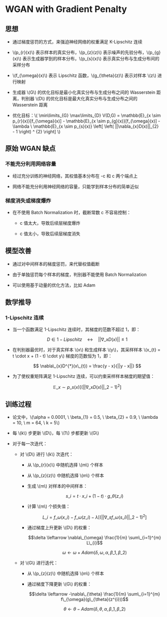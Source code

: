 <script type="text/javascript" src="http://cdn.mathjax.org/mathjax/latest/MathJax.js?config=default"></script>

# WGAN with Gradient Penalty

## 思想

- 通过梯度惩罚的方式，来强迫神经网络的权重满足 K-Lipschitz 连续

- \\(p\_{r}(x)\\) 表示样本的真实分布，\\(p\_{z}(z)\\) 表示噪声的先验分布，\\(p\_{g}(x)\\) 表示生成器学到的样本分布，\\(p\_{s}(x)\\) 表示真实分布与生成分布间的采样分布

- \\(f\_{\omega}(x)\\) 表示 Lipschitz 函数，\\(g\_{\theta}(z)\\) 表示对样本 \\(z\\) 进行映射

- 生成器 \\(G\\) 的优化目标是最小化真实分布与生成分布之间的 Wasserstein 距离，判别器 \\(D\\) 的优化目标是最大化真实分布与生成分布之间的 Wasserstein 距离

- 优化目标：\\( \min\limits\_{G} \max\limits\_{D} V(D,G) = \mathbb{E}\_{x \sim p\_{r}(x)}[f\_{\omega}(x)] - \mathbb{E}\_{x \sim p\_{g}(x)}[f\_{\omega}(x)] - \lambda \ \mathbb{E}\_{x \sim p\_{s}(x)} \left[ \left( ||\nabla\_{x}D(x)||\_{2} - 1 \right) ^ {2} \right] \\)

## 原始 WGAN 缺点

### 不能充分利用网络容量

- 经过充分训练的神经网络，其权值基本分布在 -c 和 c 两个端点上

- 网络不能充分利用神经网络的容量，只能学到样本分布的简单近似

### 梯度消失或梯度爆炸

- 在不使用 Batch Normalization 时，截断常数 c 不容易控制：

	- c 值太大，导致后续层梯度爆炸

	- c 值太小，导致后续层梯度消失

## 模型改善

- 通过对中间样本的梯度惩罚，来代替权值截断

- 由于单独惩罚每个样本的梯度，判别器不能使用 Batch Normalization

- 可以使用基于动量的优化方法，比如 Adam

## 数学推导

### 1-Lipschitz 连续

- 当一个函数满足 1-Lipschitz 连续时，其梯度的范数不超过 1，即：

	$$ D \in 1-Lipschitz \quad \leftrightarrow \quad ||\nabla\_{x}D(x)|| \leq 1 $$

- 在判别器最优时，对于真实样本 \\(x\\) 和生成样本 \\(y\\)，其采样样本 \\(x\_{t} = t \cdot x + (1 - t) \cdot y\\) 梯度的范数恒为 1，即：

	$$ \nabla\_{x}D^{*}(x\_{t}) = \frac{y - x}{||y - x||} $$

- 为了使权重矩阵满足 1-Lipschitz 连续，可以约束采样样本梯度的期望值：

	$$ \mathbb{E}\_{x \sim p\_{s}(x)} \left[ \left( ||\nabla\_{x}D(x)||\_{2} - 1 \right) ^ {2} \right] $$

## 训练过程

- 论文中，\\(\alpha = 0.0001, \ \beta\_{1} = 0.5, \ \beta\_{2} = 0.9, \ \lambda = 10, \ m = 64, \ k = 5\\)

- 每 \\(k\\) 步更新 \\(D\\)，每 \\(1\\) 步都更新 \\(G\\)

- 对于每一次迭代：

	- 对 \\(D\\) 进行 \\(k\\) 次迭代：

		- 从 \\(p\_{r}(x)\\) 中随机选择 \\(m\\) 个样本

		- 从 \\(p\_{z}(z)\\) 中随机选择 \\(m\\) 个样本

		- 生成 \\(m\\) 对样本的中间样本：

			$$s\_{i} = t \cdot x\_{i} + (1 - t) \cdot g\_{\theta}(z\_{i})$$
			
		- 计算 \\(m\\) 个损失值：

			$$L\_{i} = f\_{\omega}(x\_{i}) - f\_{\omega}(z\_{i}) - \lambda \left[ \left( ||\nabla\_{s}f\_{\omega}(s\_{i})||\_{2} - 1 \right) ^ {2} \right]$$

		- 通过梯度上升更新 \\(D\\) 的权重：

			$$\delta \leftarrow \nabla\_{\omega} \frac{1}{m} \sum\_{i=1}^{m} L\_{i}$$

			$$\omega \leftarrow \omega + Adam(\delta, \omega, \alpha, \beta\_{1}, \beta\_{2})$$

	- 对 \\(G\\) 进行迭代：

		- 从 \\(p\_{z}(z)\\) 中随机选择 \\(m\\) 个样本

		- 通过梯度下降更新 \\(G\\) 的权重：

			$$\delta \leftarrow -\nabla\_{\theta} \frac{1}{m} \sum\_{i=1}^{m} f\_{\omega}(g\_{\theta}(z^{i}))$$
			
			$$\theta \leftarrow \theta - Adam(\delta, \theta, \alpha, \beta\_{1}, \beta\_{2})$$